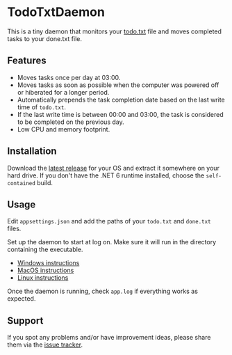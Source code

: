 # TodoTxtDaemon

This is a tiny daemon that monitors your [todo.txt](https://github.com/todotxt/todo.txt) 
file and moves completed tasks to your done.txt file. 

## Features

* Moves tasks once per day at 03:00.
* Moves tasks as soon as possible when the computer was powered off or hiberated for a longer period.
* Automatically prepends the task completion date based on the last write time of `todo.txt`. 
* If the last write time is between 00:00 and 03:00, the task is considered to be completed on the previous day.
* Low CPU and memory footprint.

## Installation

Download the [latest release](https://github.com/yavorfingarov/TodoTxtDaemon/releases) for your OS and 
extract it somewhere on your hard drive. If you don't have the .NET 6 runtime installed, choose 
the `self-contained` build.

## Usage

Edit `appsettings.json` and add the paths of your `todo.txt` and `done.txt` files.

Set up the daemon to start at log on. Make sure it will run in the directory containing the executable.

* [Windows instructions](https://www.wintips.org/how-to-start-a-program-at-startup-with-task-scheduler/)
* [MacOS instructions](https://www.idownloadblog.com/2015/03/24/apps-launch-system-startup-mac/)
* [Linux instructions](https://www.xmodulo.com/start-program-automatically-linux-desktop.html)

Once the daemon is running, check `app.log` if everything works as expected.

## Support

If you spot any problems and/or have improvement ideas, please share them via
the [issue tracker](https://github.com/yavorfingarov/TodoTxtDaemon/issues).
